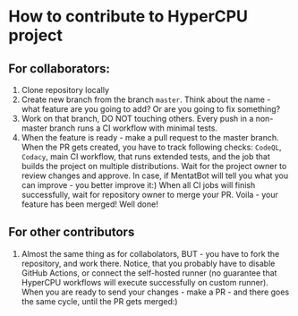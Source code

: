# How to contribute to HyperCPU project

## For collaborators:
1. Clone repository locally
2. Create new branch from the branch `master`. Think about the name - what feature are you going to add? Or are you going to fix something?
3. Work on that branch, DO NOT touching others. Every push in a non-master branch runs a CI workflow with minimal tests.
4. When the feature is ready - make a pull request to the master branch. When the PR gets created, you have to track following checks: `CodeQL`, `Codacy`, main CI workflow, that runs extended tests, and the job that builds the project on multiple distributions. Wait for the project owner to review changes and approve. In case, if MentatBot will tell you what you can improve - you better improve it:) When all CI jobs will finish successfully, wait for repository owner to merge your PR. Voila - your feature has been merged! Well done!

## For other contributors
1. Almost the same thing as for collabolators, BUT - you have to fork the repository, and work there. Notice, that you probably have to disable GitHub Actions, or connect the self-hosted runner (no guarantee that HyperCPU workflows will execute successfully on custom runner). When you are ready to send your changes - make a PR - and there goes the same cycle, until the PR gets merged:)